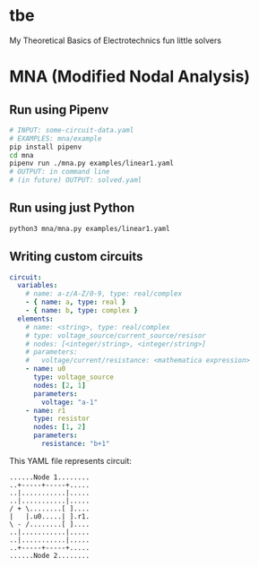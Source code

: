 # tbe
My Theoretical Basics of Electrotechnics fun little solvers

# MNA (Modified Nodal Analysis)
## Run using Pipenv
```bash
# INPUT: some-circuit-data.yaml
# EXAMPLES: mna/example
pip install pipenv
cd mna
pipenv run ./mna.py examples/linear1.yaml
# OUTPUT: in command line
# (in future) OUTPUT: solved.yaml
```

## Run using just Python
```bash
python3 mna/mna.py examples/linear1.yaml
```

## Writing custom circuits
```yaml
circuit:
  variables:
    # name: a-z/A-Z/0-9, type: real/complex
    - { name: a, type: real }
    - { name: b, type: complex }
  elements:
    # name: <string>, type: real/complex
    # type: voltage_source/current_source/resisor
    # nodes: [<integer/string>, <integer/string>]
    # parameters:
    #   voltage/current/resistance: <mathematica expression>
    - name: u0
      type: voltage_source
      nodes: [2, 1]
      parameters:
        voltage: "a-1"
    - name: r1
      type: resistor
      nodes: [1, 2]
      parameters:
        resistance: "b+1"
```

This YAML file represents circuit:
```text
......Node 1........
..+-----+-----+.....
..|...........|.....
..|...........|.....
/ + \........[ ]....
|   |.u0.....| ].r1.
\ - /........[ ]....
..|...........|.....
..|...........|.....
..+-----+-----+.....
......Node 2........
```
